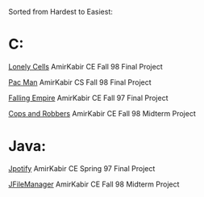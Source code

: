 Sorted from Hardest to Easiest:

# C:
[Lonely Cells](https://github.com/Ahmadrezadl/University_Programming_Projects/tree/master/(Lonely%20Cell)%20C%20AmirKabir) AmirKabir CE Fall 98 Final Project

[Pac Man](https://github.com/Ahmadrezadl/University_Programming_Projects/tree/master/(Pacman)%20C%20AmirKabir) AmirKabir CS Fall 98 Final Project

[Falling Empire](https://github.com/Ahmadrezadl/University_Programming_Projects/tree/master/(Falling%20Empire)%20C%20AmirKabir) AmirKabir CE Fall 97 Final Project

[Cops and Robbers](https://github.com/Ahmadrezadl/University_Programming_Projects/tree/master/(Cops%20And%20Robbers)%20C%20AmirKabir) AmirKabir CE Fall 98 Midterm Project

# Java:
[Jpotify](https://github.com/Ahmadrezadl/University_Programming_Projects/tree/master/(Jpotify)%20Java%20AmirKabir) AmirKabir CE Spring 97 Final Project

[JFileManager](https://github.com/Ahmadrezadl/University_Programming_Projects/tree/master/(JFileManager)%20Java%20AmirKabir) AmirKabir CE Fall 98 Midterm Project